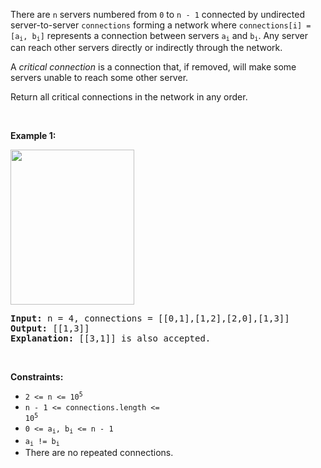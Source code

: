 There are `` n `` servers numbered from `` 0 `` to `` n - 1 `` connected by undirected server-to-server `` connections `` forming a network where <code>connections[i] = [a<sub>i</sub>, b<sub>i</sub>]</code> represents a connection between servers <code>a<sub>i</sub></code> and <code>b<sub>i</sub></code>. Any server can reach other servers directly or indirectly through the network.

A _critical connection_ is a connection that, if removed, will make some servers unable to reach some other server.

Return all critical connections in the network in any order.

&nbsp;

__Example 1:__

<strong><img alt="" src="https://assets.leetcode.com/uploads/2019/09/03/1537_ex1_2.png" style="width: 198px; height: 248px;"/></strong>

<pre>
<strong>Input:</strong> n = 4, connections = [[0,1],[1,2],[2,0],[1,3]]
<strong>Output:</strong> [[1,3]]
<strong>Explanation:</strong> [[3,1]] is also accepted.
</pre>

&nbsp;

__Constraints:__

*   <code>2 &lt;= n &lt;= 10<sup>5</sup></code>
*   <code>n - 1 &lt;= connections.length &lt;= 10<sup>5</sup></code>
*   <code>0 &lt;= a<sub>i</sub>, b<sub>i</sub> &lt;= n - 1</code>
*   <code>a<sub>i</sub> != b<sub>i</sub></code>
*   There are no repeated connections.